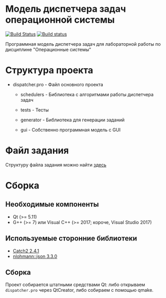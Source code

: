 # Модель диспетчера задач операционной системы

[![Build Status](https://travis-ci.org/alirzaev/dispatcher.svg?branch=master)](https://travis-ci.org/alirzaev/dispatcher)
[![Build status](https://ci.appveyor.com/api/projects/status/k043jd35wesnah6b?svg=true)](https://ci.appveyor.com/project/alirzaev/dispatcher)

Программная модель диспетчера задач для лабораторной работы по дисциплине "Операционные системы"

# Структура проекта

- dispatcher.pro - Файл основного проекта

  - schedulers - Библиотека с алгоритмами работы диспетчера задач

  - tests - Тесты

  - generator - Библиотека для генерации заданий

  - gui - Собственно программная модель с GUI

# Файл задания

Структуру файла задания можно найти [здесь](https://github.com/alirzaev/dispatcher/blob/master/docs/TASK.md)

# Сборка

## Необходимые компоненты

- Qt (>= 5.11)
- G++ (>= 7) или Visual C++ (>= 2017; короче, Visual Studio 2017)

## Используемые сторонние библиотеки

- [Catch2 2.4.1](https://github.com/catchorg/Catch2)
- [nlohmann::json 3.3.0](https://github.com/nlohmann/json)

## Сборка

Проект собирается штатными средствами Qt: либо открываем `dispatcher.pro` через QtCreator, либо 
собираем с помощью qmake.